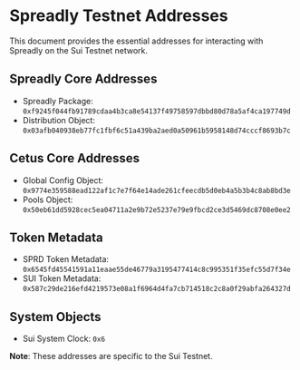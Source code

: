 # Spreadly Testnet Addresses

This document provides the essential addresses for interacting with Spreadly on the Sui Testnet network.

## Spreadly Core Addresses

*   Spreadly Package: `0xf9245f044fb91789cdaa4b3ca8e54137f49758597dbbd80d78a5af4ca197749d`
*   Distribution Object: `0x03afb040938eb77fc1fbf6c51a439ba2aed0a50961b5958148d74cccf8693b7c`

## Cetus Core Addresses

*   Global Config Object: `0x9774e359588ead122af1c7e7f64e14ade261cfeecdb5d0eb4a5b3b4c8ab8bd3e`
*   Pools Object: `0x50eb61dd5928cec5ea04711a2e9b72e5237e79e9fbcd2ce3d5469dc8708e0ee2`

## Token Metadata

*   SPRD Token Metadata: `0x6545fd45541591a11eaae55de46779a3195477414c8c995351f35efc55d7f34e`
*   SUI Token Metadata: `0x587c29de216efd4219573e08a1f6964d4fa7cb714518c2c8a0f29abfa264327d`

## System Objects

*   Sui System Clock: `0x6`

**Note**: These addresses are specific to the Sui Testnet.
